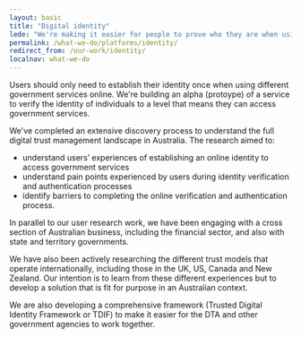 ```yaml
---
layout: basic
title: "Digital identity"
lede: "We're making it easier for people to prove who they are when using government services online."
permalink: /what-we-do/platforms/identity/
redirect_from: /our-work/identity/
localnav: what-we-do
---
```


Users should only need to establish their identity once when using different government services online. We're building an alpha (protoype) of a service to verify the identity of individuals to a level that means they can access government services.

We've completed an extensive discovery process to understand the full digital trust management landscape in Australia. The research aimed to:

- understand users’ experiences of establishing an online identity to access government services
- understand pain points experienced by users during identity verification and authentication processes
- identify barriers to completing the online verification and authentication process.

In parallel to our user research work, we have been engaging with a cross section of Australian business, including the financial sector, and also with state and territory governments. 

We have also been actively researching the different trust models that operate internationally, including those in the UK, US, Canada and New Zealand.  Our intention is to learn from these different experiences but to develop a solution that is fit for purpose in an Australian context.

We are also developing a comprehensive framework (Trusted Digital Identity Framework or TDIF) to make it easier for the DTA and other government agencies to work together.
